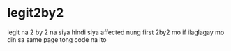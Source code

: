 # legit2by2
legit na 2 by 2 na siya hindi siya affected nung first 2by2 mo if ilaglagay mo din sa same page tong code na ito
